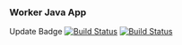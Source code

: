 ### Worker Java App

Update Badge
[![Build Status](http://13.233.254.181:8080/buildStatus/icon?job=instavote%2Fworker-build&subject=Build&color=blue)](http://13.233.254.181:8080/job/instavote/job/worker-build/)
[![Build Status](http://13.233.254.181:8080/buildStatus/icon?job=instavote%2Fworker-test&subject=UnitTest&color=pink)](http://13.233.254.181:8080/job/instavote/job/worker-test/)
